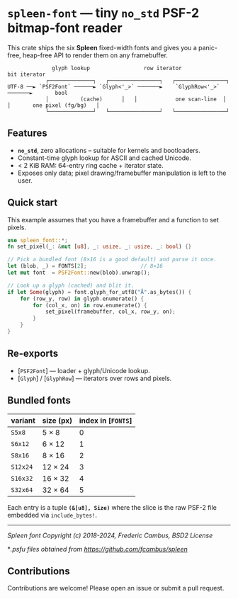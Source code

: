 # `spleen-font`  — tiny `no_std` PSF-2 bitmap‐font reader

This crate ships the six **Spleen** fixed-width fonts and gives you a
panic-free, heap-free API to render them on any framebuffer.

```text
              glyph lookup                 row iterator                     bit iterator
            ┌──────────────┐   ┌────────────────┐   ┌────────────────┐
UTF-8 ──► `PSF2Font` ──────► `Glyph<'_>` ───────►    `GlyphRow<'_>`    ───────►       bool
            │          (cache)      │   │            one scan-line  │   │       one pixel (fg/bg)   │
            └──────────────┘   └────────────────┘   └────────────────┘
```

## Features

* **`no_std`**, zero allocations – suitable for kernels and bootloaders.
* Constant-time glyph lookup for ASCII and cached Unicode.
* < 2 KiB RAM: 64-entry ring cache + iterator state.
* Exposes only data; pixel drawing/framebuffer manipulation is left to the user.

## Quick start

This example assumes that you have a framebuffer and a function to set pixels.

```rust
use spleen_font::*;
fn set_pixel(_: &mut [u8], _: usize, _: usize, _: bool) {}

// Pick a bundled font (8×16 is a good default) and parse it once.
let (blob, _) = FONTS[2];                 // 8×16
let mut font  = PSF2Font::new(blob).unwrap();

// Look up a glyph (cached) and blit it.
if let Some(glyph) = font.glyph_for_utf8("Å".as_bytes()) {
    for (row_y, row) in glyph.enumerate() {
        for (col_x, on) in row.enumerate() {
            set_pixel(framebuffer, col_x, row_y, on);
        }
    }
}
```

## Re-exports

* [`PSF2Font`] — loader + glyph/Unicode lookup.
* [`Glyph`] / [`GlyphRow`] — iterators over rows and pixels.

## Bundled fonts

| variant | size (px) | index in [`FONTS`] |
|---------|-----------|--------------------|
| `S5x8`  |  5 × 8 | 0 |
| `S6x12` |  6 × 12| 1 |
| `S8x16` |  8 × 16| 2 |
| `S12x24`| 12 × 24| 3 |
| `S16x32`| 16 × 32| 4 |
| `S32x64`| 32 × 64| 5 |

Each entry is a tuple **`(&[u8], Size)`** where the slice is the raw PSF-2
file embedded via `include_bytes!`.

---

*Spleen font Copyright (c) 2018-2024, Frederic Cambus, BSD2 License*

**.psfu files obtained from https://github.com/fcambus/spleen*

## Contributions

Contributions are welcome! Please open an issue or submit a pull request.
